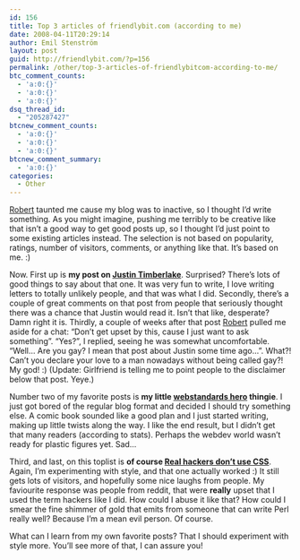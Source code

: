 ```yaml
---
id: 156
title: Top 3 articles of friendlybit.com (according to me)
date: 2008-04-11T20:29:14
author: Emil Stenström
layout: post
guid: http://friendlybit.com/?p=156
permalink: /other/top-3-articles-of-friendlybitcom-according-to-me/
btc_comment_counts:
  - 'a:0:{}'
  - 'a:0:{}'
  - 'a:0:{}'
dsq_thread_id:
  - "205287427"
btcnew_comment_counts:
  - 'a:0:{}'
  - 'a:0:{}'
  - 'a:0:{}'
btcnew_comment_summary:
  - 'a:0:{}'
categories:
  - Other
---
```

[Robert](http://www.robertnyman.com/) taunted me cause my blog was to inactive, so I thought I&#8217;d write something. As you might imagine, pushing me terribly to be creative like that isn&#8217;t a good way to get good posts up, so I thought I&#8217;d just point to some existing articles instead. The selection is not based on popularity, ratings, number of visitors, comments, or anything like that. It&#8217;s based on me. :)

Now. First up is **my post on [Justin Timberlake](http://friendlybit.com/css/dear-justin-timberlake/)**. Surprised? There&#8217;s lots of good things to say about that one. It was very fun to write, I love writing letters to totally unlikely people, and that was what I did. Secondly, there&#8217;s a couple of great comments on that post from people that seriously thought there was a chance that Justin would read it. Isn&#8217;t that like, desperate? Damn right it is. Thirdly, a couple of weeks after that post [Robert](http://www.robertnyman.com/) pulled me aside for a chat: &#8220;Don&#8217;t get upset by this, cause I just want to ask something&#8221;. &#8220;Yes?&#8221;, I replied, seeing he was somewhat uncomfortable. &#8220;Well&#8230; Are you gay? I mean that post about Justin some time ago&#8230;&#8221;. What?! Can&#8217;t you declare your love to a man nowadays without being called gay?! My god! :) (Update: Girlfriend is telling me to point people to the disclaimer below that post. Yeye.)

Number two of my favorite posts is **my little [webstandards hero](http://friendlybit.com/html/web-standards-hero-episode-1/) thingie**. I just got bored of the regular blog format and decided I should try something else. A comic book sounded like a good plan and I just started writing, making up little twists along the way. I like the end result, but I didn&#8217;t get that many readers (according to stats). Perhaps the webdev world wasn&#8217;t ready for plastic figures yet. Sad&#8230;

Third, and last, on this toplist is **of course [Real hackers don&#8217;t use CSS](http://friendlybit.com/css/real-hackers-dont-use-css/)**. Again, I&#8217;m experimenting with style, and that one actually worked :) It still gets lots of visitors, and hopefully some nice laughs from people. My faviourite response was people from reddit, that were **really** upset that I used the term hackers like I did. How could I abuse it like that? How could I smear the fine shimmer of gold that emits from someone that can write Perl really well? Because I&#8217;m a mean evil person. Of course.

What can I learn from my own favorite posts? That I should experiment with style more. You&#8217;ll see more of that, I can assure you!
